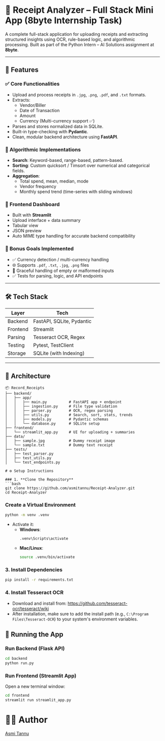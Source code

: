 # 🧾 Receipt Analyzer – Full Stack Mini App (8byte Internship Task)

A complete full-stack application for uploading receipts and extracting structured insights using OCR, rule-based logic, and algorithmic processing. Built as part of the Python Intern – AI Solutions assignment at **8byte**.

---

## 🚀 Features

### ✅ Core Functionalities
- Upload and process receipts in `.jpg`, `.png`, `.pdf`, and `.txt` formats.
- Extracts:
  - Vendor/Biller
  - Date of Transaction
  - Amount
  - Currency (Multi-currency support ✅)
- Parses and stores normalized data in SQLite.
- Built-in type-checking with **Pydantic**.
- Clean, modular backend architecture using **FastAPI**.

### 🧠 Algorithmic Implementations
- **Search**: Keyword-based, range-based, pattern-based.
- **Sorting**: Custom quicksort / Timsort over numerical and categorical fields.
- **Aggregation**:
  - Total spend, mean, median, mode
  - Vendor frequency
  - Monthly spend trend (time-series with sliding windows)

### 🎨 Frontend Dashboard
- Built with **Streamlit**
- Upload interface + data summary
- Tabular view
- JSON preview
- Auto MIME type handling for accurate backend compatibility

### 💎 Bonus Goals Implemented
- ✅ Currency detection / multi-currency handling
- 🌐 Supports `.pdf`, `.txt`, `.jpg`, `.png` files
- 🚫 Graceful handling of empty or malformed inputs
- ✅ Tests for parsing, logic, and API endpoints

---

## 🛠️ Tech Stack

| Layer     | Tech                    |
|-----------|-------------------------|
| Backend   | FastAPI, SQLite, Pydantic |
| Frontend  | Streamlit               |
| Parsing   | Tesseract OCR, Regex    |
| Testing   | Pytest, TestClient      |
| Storage   | SQLite (with Indexing)  |

---

## 🧱 Architecture

```plaintext
📦 Record_Receipts
├── backend/
│   ├── app/
│   │   ├── main.py          # FastAPI app + endpoint
│   │   ├── ingestion.py     # File type validation
│   │   ├── parser.py        # OCR, regex parsing
│   │   ├── utils.py         # Search, sort, stats, trends
│   │   ├── models.py        # Pydantic schemas
│   │   └── database.py      # SQLite setup
├── frontend/
│   └── streamlit_app.py     # UI for uploading + summaries
├── data/
│   ├── sample.jpg           # Dummy receipt image
│   └── sample.txt           # Dummy text receipt
├── tests/
│   ├── test_parser.py
│   ├── test_utils.py
│   └── test_endpoints.py

# ⚙️ Setup Instructions

### 1. **Clone the Repository**
```bash
git clone https://github.com/asmitannu/Receipt-Analyzer.git
cd Receipt-Analyzer
```

### **Create a Virtual Environment**
```bash
python -m venv .venv
```

- Activate it:
  - **Windows**:
    ```bash
    .venv\Scripts\activate
    ```
  - **Mac/Linux**:
    ```bash
    source .venv/bin/activate
    ```

### 3. **Install Dependencies**
```bash
pip install -r requirements.txt
```

### 4. **Install Tesseract OCR**
- Download and install from: https://github.com/tesseract-ocr/tesseract/wiki
- After installation, make sure to add the install path (e.g., `C:\Program Files\Tesseract-OCR`) to your system's environment variables.

## 🚀 Running the App

### Run Backend (Flask API)
```bash
cd backend
python run.py
```

### Run Frontend (Streamlit App)
Open a new terminal window:

```bash
cd frontend
streamlit run streamlit_app.py
```
# 🧑‍💻 Author
[Asmi Tannu](https://github.com/asmitannu)
